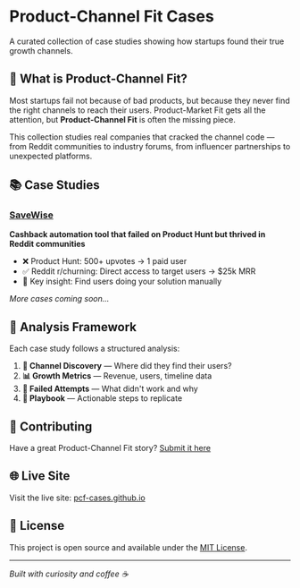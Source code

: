 # Product-Channel Fit Cases

A curated collection of case studies showing how startups found their true growth channels.

## 🎯 What is Product-Channel Fit?

Most startups fail not because of bad products, but because they never find the right channels to reach their users. Product-Market Fit gets all the attention, but **Product-Channel Fit** is often the missing piece.

This collection studies real companies that cracked the channel code — from Reddit communities to industry forums, from influencer partnerships to unexpected platforms.

## 📚 Case Studies

### [SaveWise](./cases/savewise.html)
**Cashback automation tool that failed on Product Hunt but thrived in Reddit communities**
- ❌ Product Hunt: 500+ upvotes → 1 paid user
- ✅ Reddit r/churning: Direct access to target users → $25k MRR
- 🎯 Key insight: Find users doing your solution manually

*More cases coming soon...*

## 🔬 Analysis Framework

Each case study follows a structured analysis:

1. **🎯 Channel Discovery** — Where did they find their users?
2. **📊 Growth Metrics** — Revenue, users, timeline data  
3. **🔄 Failed Attempts** — What didn't work and why
4. **🎯 Playbook** — Actionable steps to replicate

## 🚀 Contributing

Have a great Product-Channel Fit story? [Submit it here](https://github.com/qrebecca/pcf-cases/issues)

## 🌐 Live Site

Visit the live site: [pcf-cases.github.io](https://qrebecca.github.io/Case/)

## 📝 License

This project is open source and available under the [MIT License](LICENSE).

---

*Built with curiosity and coffee ☕*
